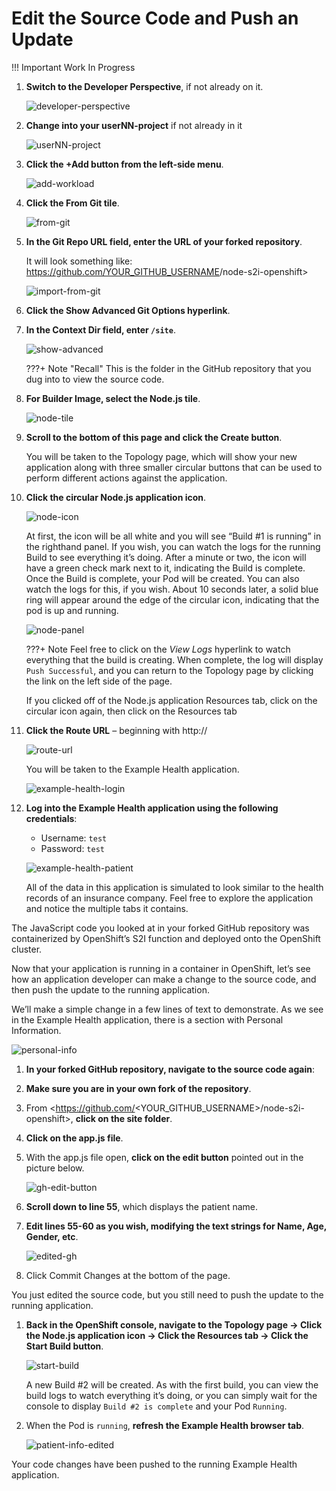 # Edit the Source Code and Push an Update

!!! Important
    Work In Progress

1. **Switch to the Developer Perspective**, if not already on it.

    ![developer-perspective](images/developer-perspective.png)

1. **Change into your userNN-project** if not already in it

    ![userNN-project](images/userNN-project.png)

1. **Click the +Add button from the left-side menu**.

    ![add-workload](images/add-workload.png)

1. **Click the From Git tile**.

    ![from-git](images/from-git.png)

1. **In the Git Repo URL field, enter the URL of your forked repository**.

    It will look something like: <https://github.com/YOUR_GITHUB_USERNAME>/node-s2i-openshift>

    ![import-from-git](images/import-from-git.png)

1. **Click the Show Advanced Git Options hyperlink**.

1. **In the Context Dir field, enter `/site`**.

    ![show-advanced](images/show-advanced.png)

    ???+ Note "Recall"
        This is the folder in the GitHub repository that you dug into to view the source code.

1. **For Builder Image, select the Node.js tile**.

    ![node-tile](images/node-tile.png)

1. **Scroll to the bottom of this page and click the Create button**.

    You will be taken to the Topology page, which will show your new application along with three smaller circular buttons that can be used to perform different actions against the application.

1. **Click the circular Node.js application icon**.

    ![node-icon](images/node-icon.png)

    At first, the icon will be all white and you will see “Build #1 is running” in the righthand panel. If you wish, you can watch the logs for the running Build to see everything it’s doing. After a minute or two, the icon will have a green check mark next to it, indicating the Build is complete. Once the Build is complete, your Pod will be created. You can also watch the logs for this, if you wish. About 10 seconds later, a solid blue ring will appear around the edge of the circular icon, indicating that the pod is up and running.

    ![node-panel](images/node-panel.png)

    ???+ Note
        Feel free to click on the *View Logs* hyperlink to watch everything that the build is creating. When complete, the log will display `Push Successful`, and you can return to the Topology page by clicking the link on the left side of the page.

    If you clicked off of the Node.js application Resources tab, click on the circular icon again, then click on the Resources tab

1. **Click the Route URL** – beginning with http://

    ![route-url](images/route-url.png)

    You will be taken to the Example Health application.

    ![example-health-login](images/example-health-login.png)

1. **Log into the Example Health application using the following credentials**:
    * Username: `test`
    * Password: `test`

    ![example-health-patient](images/example-health-patient.png)

    All of the data in this application is simulated to look similar to the health records of an insurance company. Feel free to explore the application and notice the multiple tabs it contains.

The JavaScript code you looked at in your forked GitHub repository was containerized by OpenShift’s S2I function and deployed onto the OpenShift cluster.

Now that your application is running in a container in OpenShift, let’s see how an application developer can make a change to the source code, and then push the update to the running application.

We’ll make a simple change in a few lines of text to demonstrate. As we see in the Example Health application, there is a section with Personal Information.

![personal-info](images/personal-info.png)

1. **In your forked GitHub repository, navigate to the source code again**:

1. **Make sure you are in your own fork of the repository**.

1. From <https://github.com/<YOUR_GITHUB_USERNAME>/node-s2i-openshift>, **click on the site folder**.

1. **Click on the app.js file**.

1. With the app.js file open, **click on the edit button** pointed out in the picture below.

    ![gh-edit-button](images/gh-edit-button.png)

1. **Scroll down to line 55**, which displays the patient name.

1. **Edit lines 55-60 as you wish, modifying the text strings for Name, Age, Gender, etc**.

    ![edited-gh](images/edited-gh.png)

1. Click Commit Changes at the bottom of the page.

You just edited the source code, but you still need to push the update to the running application.

1. **Back in the OpenShift console, navigate to the Topology page -> Click the Node.js application icon -> Click the Resources tab -> Click the Start Build button**.

    ![start-build](images/start-build.png)

    A new Build #2 will be created. As with the first build, you can view the build logs to watch everything it’s doing, or you can simply wait for the console to display `Build #2 is complete` and your Pod `Running`.

1. When the Pod is `running`, **refresh the Example Health browser tab**.

    ![patient-info-edited](images/patient-info-edited.png)

Your code changes have been pushed to the running Example Health application.
